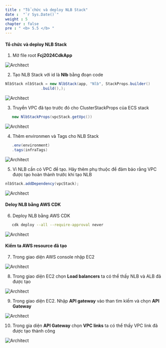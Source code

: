 ```yaml
---
title : "Tổ chức và deploy NLB Stack"
date :  "`r Sys.Date()`" 
weight : 5
chapter : false
pre : " <b> 5.5 </b> "
---
```


#### Tổ chức và deploy NLB Stack

1. Mở file root **Fcj2024CdkApp** 

![Architect](/images/5/createNLB/14.png?featherlight=false&width=60pc)

2. Tạo NLB Stack với id là **Nlb** bằng đoạn code
```java
NlbStack nlbStack = new NlbStack(app, "Nlb", StackProps.builder()
                .build(),);
 ```

![Architect](/images/5/createNLB/15.png?featherlight=false&width=60pc)

3. Truyền VPC đã tạo trước đó cho ClusterStackProps của ECS stack 

```java
   new NlbStackProps(vpcStack.getVpc())
```
![Architect](/images/5/createNLB/16.png?featherlight=false&width=60pc)

4.  Thêm environmen và Tags cho NLB Stack

```java
   .env(environment)
   .tags(infraTags)
```

![Architect](/images/5/createNLB/17.png?featherlight=false&width=60pc)

5. Vì NLB cần có VPC để tạo. Hãy thêm phụ thuộc để đảm bảo rằng VPC được tạo hoàn thành trước khi tạo NLB

```java
nlbStack.addDependency(vpcStack);
```

![Architect](/images/5/createNLB/18.png?featherlight=false&width=60pc)

#### Deloy NLB bằng AWS CDK


6. Deploy NLB bằng AWS CDK

```bash
   cdk deploy --all --require-approval never
```

![Architect](/images/5/createNLB/19.png?featherlight=false&width=60pc)

#### Kiểm ta AWS resource đã tạo

7. Trong giao diện AWS console nhập EC2

![Architect](/images/5/createNLB/20.png?featherlight=false&width=60pc)

8. Trong giao diện EC2 chọn **Load balancers** ta có thể thấy NLB và ALB đã được tạo

![Architect](/images/5/createNLB/21.png?featherlight=false&width=60pc)

9. Trong giao diện EC2. Nhập **API gateway** vào than tìm kiếm và chọn **API Gateway**

![Architect](/images/5/createNLB/22.png?featherlight=false&width=60pc)

10. Trong gia diện **API Gateway** chọn **VPC links** ta có thể thấy VPC link đã được tạo thành công

![Architect](/images/5/createNLB/23.png?featherlight=false&width=60pc)
